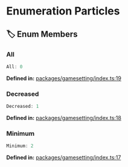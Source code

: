 # Enumeration Particles

## 🏷️ Enum Members

### All

```ts
All: 0
```
<p style="font-size: 14px; color: var(--vp-c-text-2)">
<strong>Defined in:</strong> <a href="https://github.com/voxelum/minecraft-launcher-core-node/blob/master/packages/gamesetting/index.ts#L19" target="_blank" rel="noreferrer">packages/gamesetting/index.ts:19</a>
</p>


### Decreased

```ts
Decreased: 1
```
<p style="font-size: 14px; color: var(--vp-c-text-2)">
<strong>Defined in:</strong> <a href="https://github.com/voxelum/minecraft-launcher-core-node/blob/master/packages/gamesetting/index.ts#L18" target="_blank" rel="noreferrer">packages/gamesetting/index.ts:18</a>
</p>


### Minimum

```ts
Minimum: 2
```
<p style="font-size: 14px; color: var(--vp-c-text-2)">
<strong>Defined in:</strong> <a href="https://github.com/voxelum/minecraft-launcher-core-node/blob/master/packages/gamesetting/index.ts#L17" target="_blank" rel="noreferrer">packages/gamesetting/index.ts:17</a>
</p>


